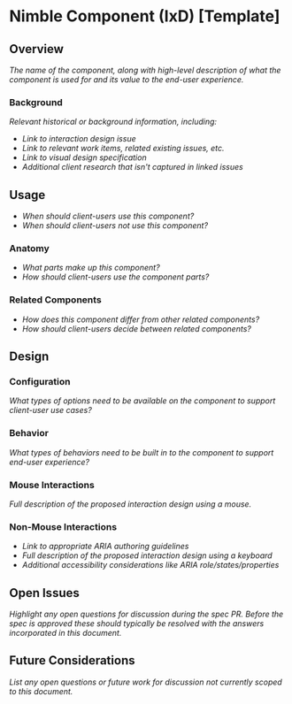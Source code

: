 # Nimble Component (IxD) [Template]

## Overview
*The name of the component, along with high-level description of what the component is used for and its value to the end-user experience.*

### Background
*Relevant historical or background information, including:*
- *Link to interaction design issue*
- *Link to relevant work items, related existing issues, etc.*
- *Link to visual design specification*
- *Additional client research that isn't captured in linked issues*

## Usage
- *When should client-users use this component?*
- *When should client-users not use this component?*

### Anatomy
- *What parts make up this component?*
- *How should client-users use the component parts?*

### Related Components
- *How does this component differ from other related components?*
- *How should client-users decide between related components?*

## Design
### Configuration
*What types of options need to be available on the component to support client-user use cases?*

### Behavior
*What types of behaviors need to be built in to the component to support end-user experience?*

### Mouse Interactions
*Full description of the proposed interaction design using a mouse.*

### Non-Mouse Interactions
- *Link to appropriate ARIA authoring guidelines*
- *Full description of the proposed interaction design using a keyboard*
- *Additional accessibility considerations like ARIA role/states/properties*

## Open Issues
*Highlight any open questions for discussion during the spec PR. Before the spec is approved these should typically be resolved with the answers incorporated in this document.*

## Future Considerations
*List any open questions or future work for discussion not currently scoped to this document.*
